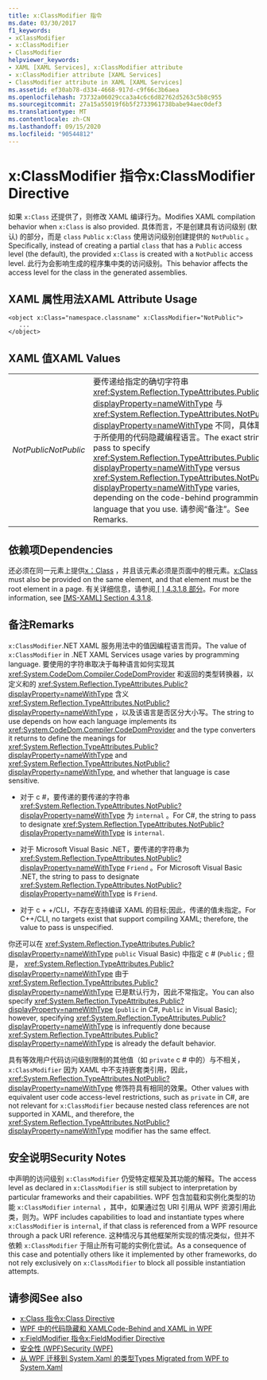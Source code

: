 ```yaml
---
title: x:ClassModifier 指令
ms.date: 03/30/2017
f1_keywords:
- xClassModifier
- x:ClassModifier
- ClassModifier
helpviewer_keywords:
- XAML [XAML Services], x:ClassModifier attribute
- x:ClassModifier attribute [XAML Services]
- ClassModifier attribute in XAML [XAML Services]
ms.assetid: ef30ab78-d334-4668-917d-c9f66c3b6aea
ms.openlocfilehash: 73732a06029cca3a4c6c6d82762d5263c5b8c955
ms.sourcegitcommit: 27a15a55019f6b5f2733961738babe94aec0def3
ms.translationtype: MT
ms.contentlocale: zh-CN
ms.lasthandoff: 09/15/2020
ms.locfileid: "90544812"
---
```

# <a name="xclassmodifier-directive"></a><span data-ttu-id="2cca7-102">x:ClassModifier 指令</span><span class="sxs-lookup"><span data-stu-id="2cca7-102">x:ClassModifier Directive</span></span>
<span data-ttu-id="2cca7-103">如果 `x:Class` 还提供了，则修改 XAML 编译行为。</span><span class="sxs-lookup"><span data-stu-id="2cca7-103">Modifies XAML compilation behavior when `x:Class` is also provided.</span></span> <span data-ttu-id="2cca7-104">具体而言，不是创建具有访问级别 (默认) 的部分，而是 `class` `Public` `x:Class` 使用访问级别创建提供的 `NotPublic` 。</span><span class="sxs-lookup"><span data-stu-id="2cca7-104">Specifically, instead of creating a partial `class` that has a `Public` access level (the default), the provided `x:Class` is created with a `NotPublic` access level.</span></span> <span data-ttu-id="2cca7-105">此行为会影响生成的程序集中类的访问级别。</span><span class="sxs-lookup"><span data-stu-id="2cca7-105">This behavior affects the access level for the class in the generated assemblies.</span></span>

## <a name="xaml-attribute-usage"></a><span data-ttu-id="2cca7-106">XAML 属性用法</span><span class="sxs-lookup"><span data-stu-id="2cca7-106">XAML Attribute Usage</span></span>

```xaml
<object x:Class="namespace.classname" x:ClassModifier="NotPublic">
   ...
</object>
```

## <a name="xaml-values"></a><span data-ttu-id="2cca7-107">XAML 值</span><span class="sxs-lookup"><span data-stu-id="2cca7-107">XAML Values</span></span>

|||
|-|-|
|<span data-ttu-id="2cca7-108">*NotPublic*</span><span class="sxs-lookup"><span data-stu-id="2cca7-108">*NotPublic*</span></span>|<span data-ttu-id="2cca7-109">要传递给指定的确切字符串 <xref:System.Reflection.TypeAttributes.Public?displayProperty=nameWithType> 与 <xref:System.Reflection.TypeAttributes.NotPublic?displayProperty=nameWithType> 不同，具体取决于所使用的代码隐藏编程语言。</span><span class="sxs-lookup"><span data-stu-id="2cca7-109">The exact string to pass to specify <xref:System.Reflection.TypeAttributes.Public?displayProperty=nameWithType> versus <xref:System.Reflection.TypeAttributes.NotPublic?displayProperty=nameWithType> varies, depending on the code-behind programming language that you use.</span></span> <span data-ttu-id="2cca7-110">请参阅“备注”。</span><span class="sxs-lookup"><span data-stu-id="2cca7-110">See Remarks.</span></span>|

## <a name="dependencies"></a><span data-ttu-id="2cca7-111">依赖项</span><span class="sxs-lookup"><span data-stu-id="2cca7-111">Dependencies</span></span>

<span data-ttu-id="2cca7-112">还必须在同一元素上提供[x：Class](xclass-directive.md) ，并且该元素必须是页面中的根元素。</span><span class="sxs-lookup"><span data-stu-id="2cca7-112">[x:Class](xclass-directive.md) must also be provided on the same element, and that element must be the root element in a page.</span></span> <span data-ttu-id="2cca7-113">有关详细信息，请参阅[ \[ \] 4.3.1.8 部分](/previous-versions/msp-n-p/ff650760(v=pandp.10))。</span><span class="sxs-lookup"><span data-stu-id="2cca7-113">For more information, see [\[MS-XAML\] Section 4.3.1.8](/previous-versions/msp-n-p/ff650760(v=pandp.10)).</span></span>

## <a name="remarks"></a><span data-ttu-id="2cca7-114">备注</span><span class="sxs-lookup"><span data-stu-id="2cca7-114">Remarks</span></span>

<span data-ttu-id="2cca7-115">`x:ClassModifier`.NET XAML 服务用法中的值因编程语言而异。</span><span class="sxs-lookup"><span data-stu-id="2cca7-115">The value of `x:ClassModifier` in .NET XAML Services usage varies by programming language.</span></span> <span data-ttu-id="2cca7-116">要使用的字符串取决于每种语言如何实现其 <xref:System.CodeDom.Compiler.CodeDomProvider> 和返回的类型转换器，以定义和的 <xref:System.Reflection.TypeAttributes.Public?displayProperty=nameWithType> 含义 <xref:System.Reflection.TypeAttributes.NotPublic?displayProperty=nameWithType> ，以及该语言是否区分大小写。</span><span class="sxs-lookup"><span data-stu-id="2cca7-116">The string to use depends on how each language implements its <xref:System.CodeDom.Compiler.CodeDomProvider> and the type converters it returns to define the meanings for <xref:System.Reflection.TypeAttributes.Public?displayProperty=nameWithType> and <xref:System.Reflection.TypeAttributes.NotPublic?displayProperty=nameWithType>, and whether that language is case sensitive.</span></span>

- <span data-ttu-id="2cca7-117">对于 c #，要传递的要传递的字符串 <xref:System.Reflection.TypeAttributes.NotPublic?displayProperty=nameWithType> 为 `internal` 。</span><span class="sxs-lookup"><span data-stu-id="2cca7-117">For C#, the string to pass to designate <xref:System.Reflection.TypeAttributes.NotPublic?displayProperty=nameWithType> is `internal`.</span></span>

- <span data-ttu-id="2cca7-118">对于 Microsoft Visual Basic .NET，要传递的字符串为 <xref:System.Reflection.TypeAttributes.NotPublic?displayProperty=nameWithType> `Friend` 。</span><span class="sxs-lookup"><span data-stu-id="2cca7-118">For Microsoft Visual Basic .NET, the string to pass to designate <xref:System.Reflection.TypeAttributes.NotPublic?displayProperty=nameWithType> is `Friend`.</span></span>

- <span data-ttu-id="2cca7-119">对于 c + +/CLI，不存在支持编译 XAML 的目标;因此，传递的值未指定。</span><span class="sxs-lookup"><span data-stu-id="2cca7-119">For C++/CLI, no targets exist that support compiling XAML; therefore, the value to pass is unspecified.</span></span>

<span data-ttu-id="2cca7-120">你还可以在 <xref:System.Reflection.TypeAttributes.Public?displayProperty=nameWithType> `public` Visual Basic) 中指定 c # (`Public` ; 但是， <xref:System.Reflection.TypeAttributes.Public?displayProperty=nameWithType> 由于 <xref:System.Reflection.TypeAttributes.Public?displayProperty=nameWithType> 已是默认行为，因此不常指定。</span><span class="sxs-lookup"><span data-stu-id="2cca7-120">You can also specify <xref:System.Reflection.TypeAttributes.Public?displayProperty=nameWithType> (`public` in C#, `Public` in Visual Basic); however, specifying <xref:System.Reflection.TypeAttributes.Public?displayProperty=nameWithType> is infrequently done because <xref:System.Reflection.TypeAttributes.Public?displayProperty=nameWithType> is already the default behavior.</span></span>

<span data-ttu-id="2cca7-121">具有等效用户代码访问级别限制的其他值（如 `private` c # 中的）与不相关， `x:ClassModifier` 因为 XAML 中不支持嵌套类引用，因此， <xref:System.Reflection.TypeAttributes.NotPublic?displayProperty=nameWithType> 修饰符具有相同的效果。</span><span class="sxs-lookup"><span data-stu-id="2cca7-121">Other values with equivalent user code access-level restrictions, such as `private` in C#, are not relevant for `x:ClassModifier` because nested class references are not supported in XAML, and therefore, the <xref:System.Reflection.TypeAttributes.NotPublic?displayProperty=nameWithType> modifier has the same effect.</span></span>

## <a name="security-notes"></a><span data-ttu-id="2cca7-122">安全说明</span><span class="sxs-lookup"><span data-stu-id="2cca7-122">Security Notes</span></span>

<span data-ttu-id="2cca7-123">中声明的访问级别 `x:ClassModifier` 仍受特定框架及其功能的解释。</span><span class="sxs-lookup"><span data-stu-id="2cca7-123">The access level as declared in `x:ClassModifier` is still subject to interpretation by particular frameworks and their capabilities.</span></span> <span data-ttu-id="2cca7-124">WPF 包含加载和实例化类型的功能 `x:ClassModifier` `internal` ，其中，如果通过包 URI 引用从 WPF 资源引用此类，则为。</span><span class="sxs-lookup"><span data-stu-id="2cca7-124">WPF includes capabilities to load and instantiate types where `x:ClassModifier` is `internal`, if that class is referenced from a WPF resource through a pack URI reference.</span></span> <span data-ttu-id="2cca7-125">这种情况与其他框架所实现的情况类似，但并不依赖 `x:ClassModifier` 于阻止所有可能的实例化尝试。</span><span class="sxs-lookup"><span data-stu-id="2cca7-125">As a consequence of this case and potentially others like it implemented by other frameworks, do not rely exclusively on `x:ClassModifier` to block all possible instantiation attempts.</span></span>

## <a name="see-also"></a><span data-ttu-id="2cca7-126">请参阅</span><span class="sxs-lookup"><span data-stu-id="2cca7-126">See also</span></span>

- [<span data-ttu-id="2cca7-127">x:Class 指令</span><span class="sxs-lookup"><span data-stu-id="2cca7-127">x:Class Directive</span></span>](xclass-directive.md)
- [<span data-ttu-id="2cca7-128">WPF 中的代码隐藏和 XAML</span><span class="sxs-lookup"><span data-stu-id="2cca7-128">Code-Behind and XAML in WPF</span></span>](/dotnet/desktop/wpf/advanced/code-behind-and-xaml-in-wpf)
- [<span data-ttu-id="2cca7-129">x:FieldModifier 指令</span><span class="sxs-lookup"><span data-stu-id="2cca7-129">x:FieldModifier Directive</span></span>](xfieldmodifier-directive.md)
- [<span data-ttu-id="2cca7-130">安全性 (WPF)</span><span class="sxs-lookup"><span data-stu-id="2cca7-130">Security (WPF)</span></span>](/dotnet/desktop/wpf/security-wpf)
- [<span data-ttu-id="2cca7-131">从 WPF 迁移到 System.Xaml 的类型</span><span class="sxs-lookup"><span data-stu-id="2cca7-131">Types Migrated from WPF to System.Xaml</span></span>](/dotnet/desktop/wpf/advanced/types-migrated-from-wpf-to-system)
